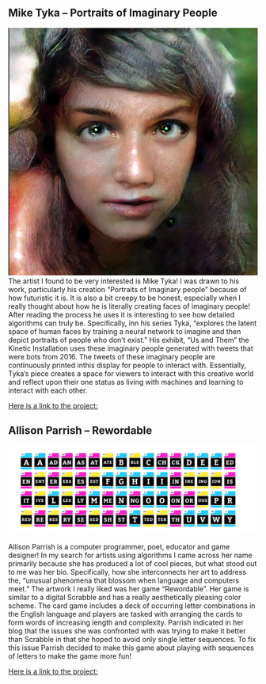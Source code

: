
## Mike Tyka – Portraits of Imaginary People

![I See You photo](Tyka/Iseeyou.png?raw=true "I See You photo") 
The artist I found to be very interested is Mike Tyka! I was drawn to his work, particularly his creation “Portraits of Imaginary people” because of how futuristic it is. It is also a bit creepy to be honest, especially when I really thought about how he is literally creating faces of imaginary people! After reading the process he uses it is interesting to see how detailed algorithms can truly be. Specifically, inn his series Tyka, “explores the latent space of human faces by training a neural network to imagine and then depict portraits of people who don’t exist.” His exhibit, “Us and Them” the Kinetic Installation uses these imaginary people generated with tweets that were bots from 2016. The tweets of these imaginary people are continuously printed inthis display for people to interact with. Essentially, Tyka’s piece creates a space for viewers to interact with this creative world and reflect upon their one status as living with machines and learning to interact with each other. 

[Here is a link to the project:](http://www.miketyka.com/?s=faces) 

## Allison Parrish – Rewordable 

![Rewordable image](Parrish/Rewordable.png?raw=true "Rewordable image") 

Allison Parrish is a computer programmer, poet, educator and game designer! In my search for artists using algorithms I came across her name primarily because she has produced a lot of cool pieces, but what stood out to me was her bio. Specifically, how she interconnects her art to address the, “unusual phenomena that blossom when language and computers meet.” The artwork I really liked was her game “Rewordable”. Her game is similar to a digital Scrabble and has a really aesthetically pleasing color scheme. The card game includes a deck of occurring letter combinations in the English language and players are tasked with arranging the cards to form words of increasing length and complexity. Parrish indicated in her blog that the issues she was confronted with was trying to make it better than Scrabble in that she hoped to avoid only single letter sequences. To fix this issue Parrish decided to make this game about playing with sequences of letters to make the game more fun! 

[Here is a link to the project:](http://www.rewordable.com/) 
